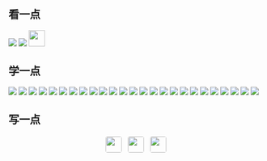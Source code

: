 ## 看一点

<div style="margin-bottom: 12px;">
<img src="https://img.shields.io/badge/RSS-FFA500?style=for-the-badge&logo=rss&logoColor=white">
<img src="https://img.shields.io/badge/GitHub-100000?style=for-the-badge&logo=github&logoColor=white">
<a href="https://aleeyoo.github.io/leoowa/" target="\_blank" rel="noopener noreferrer" style="text-decoration:none">     <img src="https://img.shields.io/badge/Buguu\\\`Blog-3498db?style=for-the-badge&logo=blogger&logoColor=white"           style="height:32px; width:auto; border:0"           alt="">   </a>
</div>

## 学一点

<div style="margin-bottom: 12px;">
<img src="https://img.shields.io/badge/HTML5-E34F26?style=for-the-badge&logo=html5&logoColor=white">
<img src="https://img.shields.io/badge/CSS3-1572B6?style=for-the-badge&logo=css3&logoColor=white">
<img src="https://img.shields.io/badge/JavaScript-323330?style=for-the-badge&logo=javascript&logoColor=F7DF1E">
<img src="https://img.shields.io/badge/Python-FFD43B?style=for-the-badge&logo=python&logoColor=blue">
<img src="https://img.shields.io/badge/C-00599C?style=for-the-badge&logo=c&logoColor=white">
<img src="https://img.shields.io/badge/C%2B%2B-00599C?style=for-the-badge&logo=c%2B%2B&logoColor=white">
<img src="https://img.shields.io/badge/json-5E5C5C?style=for-the-badge&logo=json&logoColor=white">
<img src="https://img.shields.io/badge/Flutter-02569B?style=for-the-badge&logo=flutter&logoColor=white">
<img src="https://img.shields.io/badge/Android-3DDC84?style=for-the-badge&logo=android&logoColor=white">
<img src="https://img.shields.io/badge/MySQL-005C84?style=for-the-badge&logo=mysql&logoColor=white">
<img src="https://img.shields.io/badge/Windows-0078D6?style=for-the-badge&logo=windows&logoColor=white">
<img src="https://img.shields.io/badge/Linux-FCC624?style=for-the-badge&logo=linux&logoColor=black">
<img src="https://img.shields.io/badge/Ubuntu-E95420?style=for-the-badge&logo=ubuntu&logoColor=white">
<img src="https://img.shields.io/badge/Cent%20OS-262577?style=for-the-badge&logo=CentOS&logoColor=white">
<img src="https://img.shields.io/badge/Deepin-007CFF?style=for-the-badge&logo=deepin&logoColor=white">
<img src="https://img.shields.io/badge/Kali_Linux-557C94?style=for-the-badge&logo=kali-linux&logoColor=white">
<img src="https://img.shields.io/badge/lineageos-167C80?style=for-the-badge&logo=lineageos&logoColor=white">
<img src="https://img.shields.io/badge/GIT-E44C30?style=for-the-badge&logo=git&logoColor=white">
<img src="https://img.shields.io/badge/Markdown-000000?style=for-the-badge&logo=markdown&logoColor=white">
<img src="https://img.shields.io/badge/Notion-000000?style=for-the-badge&logo=notion&logoColor=white">
<img src="https://img.shields.io/badge/Obsidian-483699?style=for-the-badge&logo=Obsidian&logoColor=white">
<img src="https://img.shields.io/badge/Microsoft_Word-2B579A?style=for-the-badge&logo=microsoft-word&logoColor=white">
<img src="https://img.shields.io/badge/Microsoft_Excel-217346?style=for-the-badge&logo=microsoft-excel&logoColor=white">
<img src="https://img.shields.io/badge/Microsoft_PowerPoint-B7472A?style=for-the-badge&logo=microsoft-powerpoint&logoColor=white">
<img src="https://img.shields.io/badge/Microsoft_Access-A4373A?style=for-the-badge&logo=microsoft-access&logoColor=white">

</div>

## 写一点

<div style="display:flex; gap:12px; flex-wrap:wrap; align-items:center; justify-content:center; margin:20px auto; padding:0 15px;">
  <a href="https://www.ifdian.net/a/leoowa" target="_blank" rel="noopener noreferrer" 
     style="text-decoration:none; display:inline-block; animation: bounce 1.2s infinite ease-in-out; transition: transform 0.2s;">
    <img src="https://raw.github.com/Aleeyoo/note-gen-image-sync/main/b608f211-4aec-4994-9d43-8f80c150c21d.gif" 
         style="width:32px; height:32px; border:0; border-radius:4px; transition: opacity 0.3s;">
  </a>

<a href="https://github.com/Aleeyoo" target="_blank" rel="noopener noreferrer" style="text-decoration:none; transition: transform 0.2s;">
    <img src="https://img.shields.io/badge/Aleeyoo-3498db?style=for-the-badge&logo=blogger&logoColor=white" 
         style="height:32px; width:auto; border:0; border-radius:4px; transition: opacity 0.3s;">
  </a>
  <a href="https://creativecommons.org/licenses/by-nc-sa/4.0/" target="_blank" rel="noopener noreferrer" style="text-decoration:none; transition: transform 0.2s;">
    <img src="https://img.shields.io/badge/CC%20BY--NC--SA%204.0-9b59b6?style=for-the-badge&logo=creative-commons&logoColor=white" 
         style="height:32px; width:auto; border:0; border-radius:4px; transition: opacity 0.3s;">
  </a>
</div>

